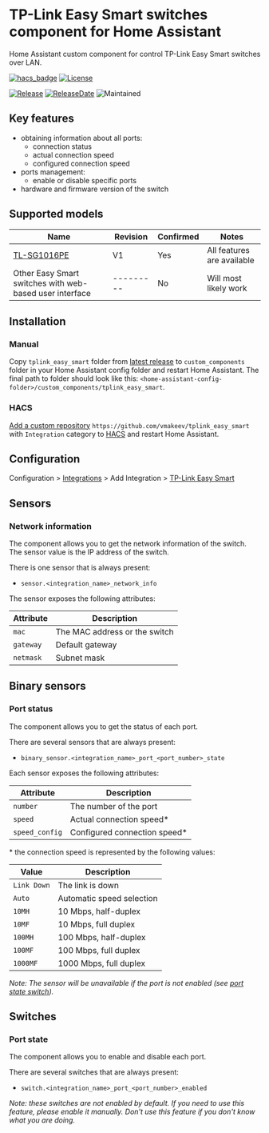 # TP-Link Easy Smart switches component for Home Assistant

Home Assistant custom component for control TP-Link Easy Smart switches over LAN.

[![hacs_badge](https://img.shields.io/badge/HACS-Custom-41BDF5.svg)](https://github.com/hacs/integration)
[![License](https://img.shields.io/github/license/vmakeev/tplink_easy_smart)](https://github.com/vmakeev/tplink_easy_smart/blob/master/LICENSE.md)

[![Release](https://img.shields.io/github/v/release/vmakeev/tplink_easy_smart)](https://github.com/vmakeev/tplink_easy_smart/releases/latest)
[![ReleaseDate](https://img.shields.io/github/release-date/vmakeev/tplink_easy_smart)](https://github.com/vmakeev/tplink_easy_smart/releases/latest)
![Maintained](https://img.shields.io/maintenance/yes/2022)

## Key features

- obtaining information about all ports:
  - connection status
  - actual connection speed
  - configured connection speed
- ports management:
  - enable or disable specific ports
- hardware and firmware version of the switch

## Supported models

|                                         Name                                          |  Revision | Confirmed |           Notes                         |
|---------------------------------------------------------------------------------------|-----------|-----------|-----------------------------------------|
| [TL-SG1016PE](https://www.tp-link.com/en/business-networking/poe-switch/tl-sg1016pe/) |     V1    |    Yes    | All features are available              |
| Other Easy Smart switches with web-based user interface                               | --------- |    No     | Will most likely work                   

## Installation

### Manual

Copy `tplink_easy_smart` folder from [latest release](https://github.com/vmakeev/tplink_easy_smart/releases/latest) to `custom_components` folder in your Home Assistant config folder and restart Home Assistant. The final path to folder should look like this: `<home-assistant-config-folder>/custom_components/tplink_easy_smart`.

### HACS

[Add a custom repository](https://hacs.xyz/docs/faq/custom_repositories/) `https://github.com/vmakeev/tplink_easy_smart` with `Integration` category to [HACS](https://hacs.xyz/) and restart Home Assistant.

## Configuration

Configuration > [Integrations](https://my.home-assistant.io/redirect/integrations/) > Add Integration > [TP-Link Easy Smart](https://my.home-assistant.io/redirect/config_flow_start/?domain=tplink_easy_smart)


## Sensors

### Network information

The component allows you to get the network information of the switch. 
The sensor value is the IP address of the switch.

There is one sensor that is always present:
* `sensor.<integration_name>_network_info`

The sensor exposes the following attributes:

|     Attribute     |          Description          |
|-------------------|-------------------------------|
| `mac`             | The MAC address or the switch |
| `gateway`         | Default gateway               |
| `netmask`         | Subnet mask                   |


## Binary sensors

### Port status

The component allows you to get the status of each port.

There are several sensors that are always present:
* `binary_sensor.<integration_name>_port_<port_number>_state`

Each sensor exposes the following attributes:

|     Attribute        |          Description         |
|----------------------|------------------------------|
| `number`             | The number of the port       |
| `speed`              | Actual connection speed*     |
| `speed_config`       | Configured connection speed* |

\* the connection speed is represented by the following values:

|    Value    |        Description        |
|-------------|---------------------------|
| `Link Down` | The link is down          |
| `Auto`      | Automatic speed selection |
| `10MH`      | 10 Mbps, half-duplex      |
| `10MF`      | 10 Mbps, full duplex      |
| `100MH`     | 100 Mbps, half-duplex     |
| `100MF`     | 100 Mbps, full duplex     |
| `1000MF`    | 1000 Mbps, full duplex    |

_Note: The sensor will be unavailable if the port is not enabled (see [port state switch](#port-state))._

## Switches

### Port state

The component allows you to enable and disable each port.

There are several switches that are always present:
* `switch.<integration_name>_port_<port_number>_enabled`

_Note: these switches are not enabled by default. If you need to use this feature, please enable it manually. Don't use this feature if you don't know what you are doing._